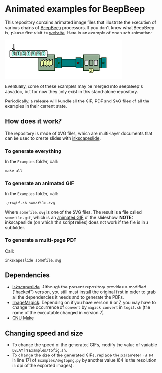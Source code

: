 Animated examples for BeepBeep
==============================

This repository contains animated image files that illustrate the execution of
various chains of [BeepBeep](https://github.com/liflab/beepbeep-3) processors.
If you don't know what BeepBeep is, please first visit its
[website](https://liflab.github.io/beepbeep-3). Here is an example of one such
animation:

![Animation of CountDecimate in pull mode](example.gif?raw=true)

Eventually, some of these examples may be merged into BeepBeep's Javadoc, but
for now they only exist in this stand-alone repository.

Periodically, a release will bundle all the GIF, PDF and SVG files of all the
examples in their current state.

How does it work?
-----------------

The repository is made of SVG files, which are multi-layer documents that can
be used to create slides with
[inkscapeslide](https://github.com/sylvainhalle/inkscapeslide).

### To generate everything

In the `Examples` folder, call:

    make all

### To generate an animated GIF

In the `Examples` folder, call:

    ./togif.sh somefile.svg

Where `somefile.svg` is one of the SVG files. The result is a file called
`somefile.gif`, which is an
[animated GIF](https://en.wikipedia.org/wiki/GIF#Animated_GIF) of the slideshow.
**NOTE:** inkscapeslide (on which this script relies) does not work if the file
is in a subfolder.

### To generate a multi-page PDF

Call:

    inkscapeslide somefile.svg

Dependencies
------------

- [inkscapeslide](https://github.com/sylvainhalle/inkscapeslide).
  Although the present repository provides a modified ("hacked") version,
  you still must install the original first in order to grab all the
  dependencies it needs and to generate the PDFs.
- [ImageMagick](https://imagemagick.org/). Depending on if you have version
  6 or 7, you may have to change the occurrence of `convert` by `magick convert`
  in `togif.sh` (the name of the executable changed in version 7).
- [GNU Make](https://www.gnu.org/software/make/manual/html_node/index.html)

Changing speed and size
-----------------------

- To change the speed of the generated GIFs, modify the value of variable
  `DELAY` in `Examples/tofig.sh`.
- To change the size of the generated GIFs, replace the parameter `-d 64`
  in line 171 of `Examples/svgtopng.py` by another value (64 is the resolution
  in dpi of the exported images).